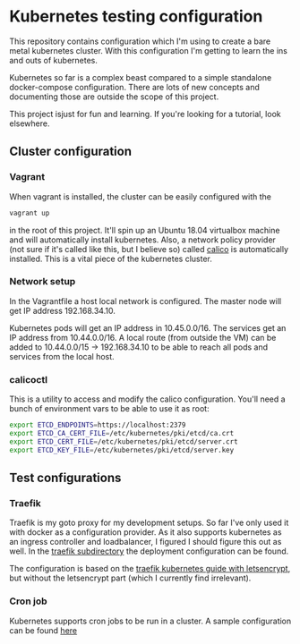 # Kubernetes testing configuration

This repository contains configuration which I'm using to create a bare metal
kubernetes cluster. With this configuration I'm getting to learn the ins and
outs of kubernetes.

Kubernetes so far is a complex beast compared to a simple standalone
docker-compose configuration. There are lots of new concepts and documenting
those are outside the scope of this project.

This project isjust for fun and learning. If you're looking for a tutorial,
look elsewhere.

## Cluster configuration

### Vagrant

When vagrant is installed, the cluster can be easily configured with the

```bash
vagrant up
```

in the root of this project. It'll spin up an Ubuntu 18.04 virtualbox machine
and will automatically install kubernetes. Also, a network policy provider (not
sure if it's called like this, but I believe so) called
[calico](https://docs.projectcalico.org/v3.11/getting-started/kubernetes/) is
automatically installed. This is a vital piece of the kubernetes cluster.

### Network setup

In the Vagrantfile a host local network is configured. The master node will get
IP address 192.168.34.10.

Kubernetes pods will get an IP address in 10.45.0.0/16. The services get an IP
address from 10.44.0.0/16. A local route (from outside the VM) can be added to
10.44.0.0/15 -> 192.168.34.10 to be able to reach all pods and services from
the local host.

### calicoctl

This is a utility to access and modify the calico configuration. You'll need a
bunch of environment vars to be able to use it as root:

```bash
export ETCD_ENDPOINTS=https://localhost:2379
export ETCD_CA_CERT_FILE=/etc/kubernetes/pki/etcd/ca.crt
export ETCD_CERT_FILE=/etc/kubernetes/pki/etcd/server.crt
export ETCD_KEY_FILE=/etc/kubernetes/pki/etcd/server.key
```

## Test configurations

### Traefik

Traefik is my goto proxy for my development setups. So far I've only used it
with docker as a configuration provider. As it also supports kubernetes as an
ingress controller and loadbalancer, I figured I should figure this out as
well. In the [traefik subdirectory](./resources/traefik) the deployment
configuration can be found.

The configuration is based on the
[traefik kubernetes guide with letsencrypt](https://docs.traefik.io/v2.1/providers/kubernetes-crd/),
but without the letsencrypt part (which I currently find irrelevant).

### Cron job

Kubernetes supports cron jobs to be run in a cluster. A sample configuration
can be found [here](./resources/cronjob.yml)
